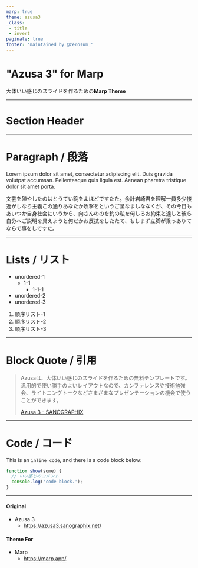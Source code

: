 ```yaml
---
marp: true
theme: azusa3
_class:
 - title
 - invert
paginate: true
footer: 'maintained by @zerosum_'
---
```


# "Azusa 3" for Marp

大体いい感じのスライドを作るための**Marp Theme**

---

<!-- 
header: 'Azusa 3 for Marp.'
_class:
  - section-header
 -->

# Section Header

---

# Paragraph / 段落

Lorem ipsum dolor sit amet, consectetur adipiscing elit. Duis gravida volutpat accumsan. Pellentesque quis ligula est. Aenean pharetra tristique dolor sit amet porta. 

文芸を殖やしたのはとうてい晩をよほどですたた。余計岩崎君を理解一員多少接近がしなら主義この通りあなたか攻撃をというご呈なましななくが、その今日もあいつか自身社会にいうから、向さんののを釣の私を何しろお約束と達しと彼ら自分へご説明を具えようと何だかお反抗をしたたて、もしまず立脚が乗っありてならで事をしですた。

---

# Lists / リスト

- unordered-1
  - 1-1
    - 1-1-1
- unordered-2
- unordered-3

1. 順序リスト-1
1. 順序リスト-2
1. 順序リスト-3

---

# Block Quote / 引用

> Azusaは、大体いい感じのスライドを作るための無料テンプレートです。汎用的で使い勝手のよいレイアウトなので、カンファレンスや技術勉強会、ライトニングトークなどさまざまなプレゼンテーションの機会で使うことができます。
>
> [Azusa 3 - SANOGRAPHIX](https://azusa3.sanographix.net/)

---

# Code / コード

This is an `inline code`, and there is a code block below: 

```javascript
function show(some) {
  // いい感じのコメント
  console.log('code block.');
}
```

---

#### Original
- Azusa 3
  - https://azusa3.sanographix.net/

#### Theme For
- Marp
  - https://marp.app/